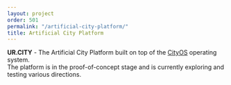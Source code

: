 ```yaml
---
layout: project
order: 501
permalink: "/artificial-city-platform/"
title: Artificial City Platform
---
```


**UR.CITY** - The Artificial City Platform built on top of the [CityOS] operating system.    
The platform is in the proof-of-concept stage and is currently exploring and testing various directions.


[CityOS]: https://cityos.dev/